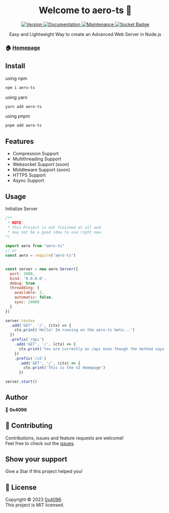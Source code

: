 <h1 align="center">Welcome to aero-ts 👋</h1>
<div align="center">
  <a href="https://www.npmjs.com/package/aero-ts" target="_blank">
    <img alt="Version" src="https://img.shields.io/npm/v/aero-ts.svg">
  </a>
  <a href="https://github.com/rotvproHD/AERO-TS#readme" target="_blank">
    <img alt="Documentation" src="https://img.shields.io/badge/documentation-yes-brightgreen.svg" />
  </a>
  <a href="https://github.com/rotvproHD/AERO-TS/graphs/commit-activity" target="_blank">
    <img alt="Maintenance" src="https://img.shields.io/badge/Maintained%3F-yes-green.svg" />
  </a>
  <a href="https://socket.dev/npm/package/aero-ts" target="_blank">
    <img alt="Socket Badge" src="https://socket.dev/api/badge/npm/package/aero-ts" />
  </a>

  Easy and Lightweight Way to create an Advanced Web Server in Node.js
</div>

### 🏠 [Homepage](https://github.com/rotvproHD/AERO-TS#readme)

## Install

using npm
```sh
npm i aero-ts
```

using yarn
```sh
yarn add aero-ts
```

using pnpm
```sh
pnpm add aero-ts
```

## Features
- Compression Support
- Multithreading Support
- Websocket Support (soon)
- Middleware Support (soon)
- HTTPS Support
- Async Support

## Usage

Initialize Server
```js
/**
 * NOTE:
 * This Project is not finished at all and
 * may not be a good idea to use right now.
*/

import aero from "aero-ts"
// or
const aero = require("aero-ts")


const server = new aero.Server({
  port: 3000,
  bind: '0.0.0.0',
  debug: true
  threadding: {
    available: 2,
    automatic: false,
    sync: 20000
  }
})

server.routes
  .add('GET', '/', (ctx) => {
    ctx.print('Hello! Im running on the aero-ts beta...')
  })
  .prefix('/api')
    .add('GET', '/', (ctx) => {
      ctx.print('You are currently on /api even though the method says / because of the Prefix')
    })
    .prefix('/v2')
      .add('GET', '/', (ctx) => {
        ctx.print('This is the v2 Homepage')
      })

server.start()
```

## Author

👤 **0x4096**

## 🤝 Contributing

Contributions, issues and feature requests are welcome!<br />Feel free to check out the [issues](https://github.com/rotvproHD/AERO-TS/issues). 

## Show your support

Give a Star if this project helped you!

## 📝 License

Copyright © 2023 [0x4096](https://github.com/rotvproHD).<br />
This project is MIT licensed.
